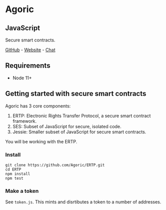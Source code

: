 # Agoric
## JavaScript

Secure smart contracts.

[GitHub](https://github.com/agoric) - [Website](https://agoric.com/) - [Chat](https://web.telegram.org/#/im?p=@agoricsystems)

## Requirements

- Node 11+

## Getting started with secure smart contracts

Agoric has 3 core components:

1. ERTP: Electronic Rights Transfer Protocol, a secure smart contract framework.
2. SES: Subset of JavaScript for secure, isolated code.
3. Jessie: Smaller subset of JavaScript for secure smart contracts.

You will be working with the ERTP.

### Install

```
git clone https://github.com/Agoric/ERTP.git
cd ERTP
npm install
npm test
```

### Make a token

See `token.js`. This mints and disrtibutes a token to a number of addresses.
